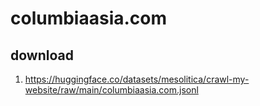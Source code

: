 # columbiaasia.com

## download

1. https://huggingface.co/datasets/mesolitica/crawl-my-website/raw/main/columbiaasia.com.jsonl